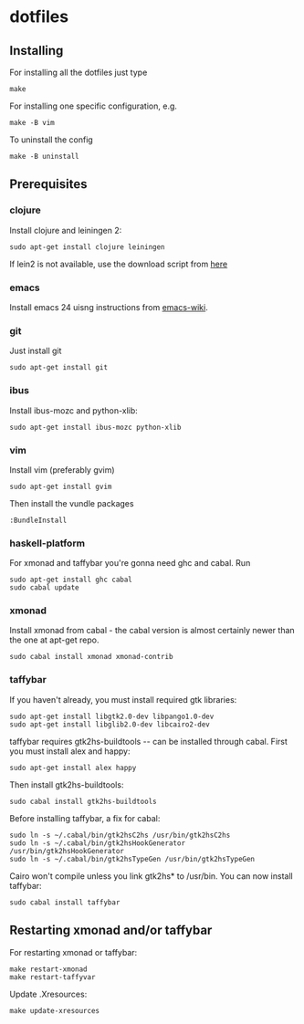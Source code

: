 dotfiles
========

Installing
----------
For installing all the dotfiles just type

    make

For installing one specific configuration, e.g.

    make -B vim

To uninstall the config

    make -B uninstall

Prerequisites
-------------

### clojure
Install clojure and leiningen 2:

    sudo apt-get install clojure leiningen
    
If lein2 is not available, use the download script from [here](http://leiningen.org/)

### emacs
Install emacs 24 uisng instructions from [emacs-wiki](http://wikemacs.org/wiki/Installing_Emacs_on_GNU/Linux).

### git
Just install git

    sudo apt-get install git

### ibus
Install ibus-mozc and python-xlib:

    sudo apt-get install ibus-mozc python-xlib

### vim
Install vim (preferably gvim)

    sudo apt-get install gvim

Then install the vundle packages

    :BundleInstall

### haskell-platform
For xmonad and taffybar you're gonna need ghc and cabal. Run

    sudo apt-get install ghc cabal
    sudo cabal update

### xmonad
Install xmonad from cabal - the cabal version is almost certainly newer than the one at apt-get repo.

    sudo cabal install xmonad xmonad-contrib

### taffybar
If you haven't already, you must install required gtk libraries:

    sudo apt-get install libgtk2.0-dev libpango1.0-dev
    sudo apt-get install libglib2.0-dev libcairo2-dev
    
taffybar requires gtk2hs-buildtools -- can be installed through cabal.
First you must install alex and happy:

    sudo apt-get install alex happy

Then install gtk2hs-buildtools:

    sudo cabal install gtk2hs-buildtools

Before installing taffybar, a fix for cabal:

    sudo ln -s ~/.cabal/bin/gtk2hsC2hs /usr/bin/gtk2hsC2hs
    sudo ln -s ~/.cabal/bin/gtk2hsHookGenerator /usr/bin/gtk2hsHookGenerator
    sudo ln -s ~/.cabal/bin/gtk2hsTypeGen /usr/bin/gtk2hsTypeGen

Cairo won't compile unless you link gtk2hs* to /usr/bin.
You can now install taffybar:

    sudo cabal install taffybar

Restarting xmonad and/or taffybar
---------------------------------
For restarting xmonad or taffybar:

    make restart-xmonad
    make restart-taffyvar

Update .Xresources:

    make update-xresources

